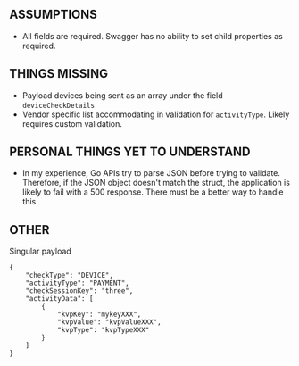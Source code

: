 ## ASSUMPTIONS

- All fields are required. Swagger has no ability to set child properties as
required.

## THINGS MISSING

- Payload devices being sent as an array under the field `deviceCheckDetails`
- Vendor specific list accommodating in validation for `activityType`.
  Likely requires custom validation.
  
## PERSONAL THINGS YET TO UNDERSTAND

- In my experience, Go APIs try to parse JSON before trying to validate. 
  Therefore, if the JSON object doesn't match the struct, the application is likely
  to fail with a 500 response. There must be a better way to handle this.
  
## OTHER

Singular payload
```
{
    "checkType": "DEVICE",
    "activityType": "PAYMENT",
    "checkSessionKey": "three",
    "activityData": [
        {
            "kvpKey": "mykeyXXX",
            "kvpValue": "kvpValueXXX",
            "kvpType": "kvpTypeXXX"
        }
    ]
}
```